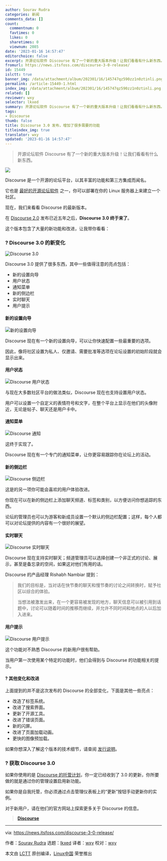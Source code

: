 ```yaml
---
author: Sourav Rudra
categories: 新闻
comments_data: []
count:
  commentnum: 0
  favtimes: 0
  likes: 0
  sharetimes: 0
  viewnum: 2085
date: '2023-01-16 14:57:47'
editorchoice: false
excerpt: 开源论坛软件 Discourse 有了一个新的重大版本升级！让我们看看有什么新东西。
fromurl: https://news.itsfoss.com/discourse-3-0-release/
id: 15449
islctt: true
banner_img: /data/attachment/album/202301/16/145747qz590zz1n0ztinli.png
permalink: /article-15449-1.html
index_img: /data/attachment/album/202301/16/145747qz590zz1n0ztinli.png.thumb.jpg
related: []
reviewer: wxy
selector: lkxed
summary: 开源论坛软件 Discourse 有了一个新的重大版本升级！让我们看看有什么新东西。
tags:
- Discourse
thumb: false
title: Discourse 3.0 发布，增加了很多需要的功能
titleindex_img: true
translator: wxy
updated: '2023-01-16 14:57:47'
---
```



> 
> 开源论坛软件 Discourse 有了一个新的重大版本升级！让我们看看有什么新东西。
> 
> 
> 


![](/data/attachment/album/202301/16/145747qz590zz1n0ztinli.png)


Discourse 是一个开源的论坛平台，以其丰富的功能和第三方集成而闻名。


它也是 [最好的开源论坛软件](https://itsfoss.com/open-source-forum-software/) 之一，你可以部署在你的 Linux 服务器上来建立一个社区。


现在，我们来看看 Discourse 的最新版本。


在 [Discourse 2.0](https://blog.discourse.org/2018/05/discourse-2-0-released/) 发布已近五年之后，**Discourse 3.0 终于来了**。


这个版本包含了大量的新功能和改进，让我带你看看：


### ? Discourse 3.0 的新变化


![Discourse 3.0](/data/attachment/album/202301/16/145748tw4q8yql844is8e8.jpg)


Discourse 3.0 提供了很多东西，其中一些值得注意的亮点包括：


* 新的设置向导
* 用户状态
* 通知菜单
* 新的侧边栏
* 实时聊天
* 用户提示


#### 新的设置向导


![新的设置向导](/data/attachment/album/202301/16/145749i3jn6a39ifp3ziz6.png)


Discourse 现在有一个新的设置向导，可以让你快速配置一些最重要的选项。


因此，像将社区设置为私人、仅邀请、需要批准等选项在论坛设置的初始阶段就会显示出来。


#### 用户状态


![Discourse 用户状态](/data/attachment/album/202301/16/145749ohw36vmvhhhvmxhz.jpg)


与现在大多数社区平台的做法类似，Discourse 现在也支持设置用户状态。


用户可以设置一个自定义的表情符号和文字，在整个平台上显示在他们的头像附近，无论是帖子、聊天还是用户卡中。


#### 通知菜单


![Discourse 通知](/data/attachment/album/202301/16/145750qnawnttxwpruxu9x.jpg)


这终于实现了。


Discourse 现在有一个专门的通知菜单，让你更容易跟踪你在论坛上的活动。


#### 新的侧边栏


![Discourse 侧边栏](/data/attachment/album/202301/16/145750a6uint5miaur6sn9.jpg)


这是的另一项你可能会喜欢的用户体验改进。


你现在可以在新的侧边栏上添加聊天频道、标签和类别，以方便访问你想追踪的东西。


论坛的管理员也可以为游客和新成员设置一个默认的侧边栏配置；这样，每个人都可以对论坛提供的内容有一个很好的展望。


#### 实时聊天


![Discourse 实时聊天](/data/attachment/album/202301/16/145750z9cgopv6a9ck9k3p.jpg)


Discourse 现在支持实时聊天；频道管理员可以选择创建一个非正式的讨论、展示，甚至是备忘录的空间，如果这对他们有用的话。


Discourse 的产品经理 Rishabh Nambiar 提到：



> 
> 我们的目标是，当对话在快节奏的聊天和慢节奏的讨论之间转换时，赋予社区以综合的体验。
> 
> 
> 当想法被激发出来，在一个更容易被发现的地方，聊天信息可以被引用到话题中，讨论可以随着时间的推移而继续，并允许不同时间和地点的人以后加入进来。
> 
> 
> 


#### 用户提示


![Discourse 用户提示](/data/attachment/album/202301/16/145751g482a2s1suui4grs.jpg)


这个功能对不熟悉 Discourse 的新用户很有帮助。


当用户第一次使用某个特定的功能时，他们会得到与 Discourse 的功能相关的提示。


#### ?️ 其他变化和改进


上面提到的并不是这次发布的 Discourse 的全部变化，下面是其他一些亮点：


* 改造了标签系统。
* 改进了搜索界面。
* 更新了开源工具。
* 改进了错误页面。
* 新的闪屏。
* 改进了页面加载动画。
* 更快的图像预加载。


如果你想深入了解这个版本的技术细节，请查阅 [发行说明](https://meta.discourse.org/t/discourse-version-3-0/)。


### ? 获取 Discourse 3.0


如果你使用的是 [Discourse 的托管计划](https://www.discourse.org/pricing)，你一定已经收到了 3.0 的更新，你所要做的就是通过你的管理设置启用新功能。


如果你是自我托管，你必须通过点击管理仪表板上的“更新”按钮手动更新你的实例。


对于新用户，请在他们的官方网站上探索更多关于 Discourse 的信息。



> 
> **[Discourse](https://www.discourse.org)**
> 
> 
> 




---


via: <https://news.itsfoss.com/discourse-3-0-release/>


作者：[Sourav Rudra](https://news.itsfoss.com/author/sourav/) 选题：[lkxed](https://github.com/lkxed) 译者：[wxy](https://github.com/wxy) 校对：[wxy](https://github.com/wxy)


本文由 [LCTT](https://github.com/LCTT/TranslateProject) 原创编译，[Linux中国](https://linux.cn/) 荣誉推出